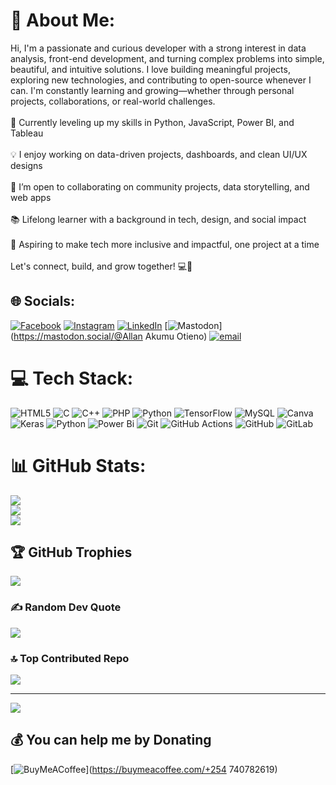 # 💫 About Me:
Hi, I'm a passionate and curious developer with a strong interest in data analysis, front-end development, and turning complex problems into simple, beautiful, and intuitive solutions. I love building meaningful projects, exploring new technologies, and contributing to open-source whenever I can. I'm constantly learning and growing—whether through personal projects, collaborations, or real-world challenges.<br><br>🌱 Currently leveling up my skills in Python, JavaScript, Power BI, and Tableau<br><br>💡 I enjoy working on data-driven projects, dashboards, and clean UI/UX designs<br><br>👯 I’m open to collaborating on community projects, data storytelling, and web apps<br><br>📚 Lifelong learner with a background in tech, design, and social impact<br><br>🚀 Aspiring to make tech more inclusive and impactful, one project at a time<br><br>Let's connect, build, and grow together! 💻🚀


## 🌐 Socials:
[![Facebook](https://img.shields.io/badge/Facebook-%231877F2.svg?logo=Facebook&logoColor=white)](https://facebook.com/https://www.facebook.com/santozkowkey.mtapeli/) [![Instagram](https://img.shields.io/badge/Instagram-%23E4405F.svg?logo=Instagram&logoColor=white)](https://instagram.com/https://www.instagram.com/santozkoky/) [![LinkedIn](https://img.shields.io/badge/LinkedIn-%230077B5.svg?logo=linkedin&logoColor=white)](https://linkedin.com/in/https://www.linkedin.com/me?trk=p_mwlite_feed-secondary_nav) [![Mastodon](https://img.shields.io/badge/-MASTODON-%232B90D9?logo=mastodon&logoColor=white)](https://mastodon.social/@Allan Akumu Otieno) [![email](https://img.shields.io/badge/Email-D14836?logo=gmail&logoColor=white)](mailto:allanotieno2001@gmail.com) 

# 💻 Tech Stack:
![HTML5](https://img.shields.io/badge/html5-%23E34F26.svg?style=for-the-badge&logo=html5&logoColor=white) ![C](https://img.shields.io/badge/c-%2300599C.svg?style=for-the-badge&logo=c&logoColor=white) ![C++](https://img.shields.io/badge/c++-%2300599C.svg?style=for-the-badge&logo=c%2B%2B&logoColor=white) ![PHP](https://img.shields.io/badge/php-%23777BB4.svg?style=for-the-badge&logo=php&logoColor=white) ![Python](https://img.shields.io/badge/python-3670A0?style=for-the-badge&logo=python&logoColor=ffdd54) ![TensorFlow](https://img.shields.io/badge/TensorFlow-%23FF6F00.svg?style=for-the-badge&logo=TensorFlow&logoColor=white) ![MySQL](https://img.shields.io/badge/mysql-4479A1.svg?style=for-the-badge&logo=mysql&logoColor=white) ![Canva](https://img.shields.io/badge/Canva-%2300C4CC.svg?style=for-the-badge&logo=Canva&logoColor=white) ![Keras](https://img.shields.io/badge/Keras-%23D00000.svg?style=for-the-badge&logo=Keras&logoColor=white) ![Python](https://img.shields.io/badge/python-3670A0?style=for-the-badge&logo=python&logoColor=ffdd54) ![Power Bi](https://img.shields.io/badge/power_bi-F2C811?style=for-the-badge&logo=powerbi&logoColor=black) ![Git](https://img.shields.io/badge/git-%23F05033.svg?style=for-the-badge&logo=git&logoColor=white) ![GitHub Actions](https://img.shields.io/badge/github%20actions-%232671E5.svg?style=for-the-badge&logo=githubactions&logoColor=white) ![GitHub](https://img.shields.io/badge/github-%23121011.svg?style=for-the-badge&logo=github&logoColor=white) ![GitLab](https://img.shields.io/badge/gitlab-%23181717.svg?style=for-the-badge&logo=gitlab&logoColor=white)
# 📊 GitHub Stats:
![](https://github-readme-stats.vercel.app/api?username=AllanOtieno254&theme=algolia&hide_border=false&include_all_commits=true&count_private=false)<br/>
![](https://nirzak-streak-stats.vercel.app/?user=AllanOtieno254&theme=algolia&hide_border=false)<br/>
![](https://github-readme-stats.vercel.app/api/top-langs/?username=AllanOtieno254&theme=algolia&hide_border=false&include_all_commits=true&count_private=false&layout=compact)

## 🏆 GitHub Trophies
![](https://github-profile-trophy.vercel.app/?username=AllanOtieno254&theme=default&no-frame=false&no-bg=true&margin-w=4)

### ✍️ Random Dev Quote
![](https://quotes-github-readme.vercel.app/api?type=horizontal&theme=radical)

### 🔝 Top Contributed Repo
![](https://github-contributor-stats.vercel.app/api?username=AllanOtieno254&limit=5&theme=dark&combine_all_yearly_contributions=true)

---
[![](https://visitcount.itsvg.in/api?id=AllanOtieno254&icon=0&color=0)](https://visitcount.itsvg.in)

  ## 💰 You can help me by Donating
  [![BuyMeACoffee](https://img.shields.io/badge/Buy%20Me%20a%20Coffee-ffdd00?style=for-the-badge&logo=buy-me-a-coffee&logoColor=black)](https://buymeacoffee.com/+254 740782619) 

  
<!-- Proudly created with GPRM ( https://gprm.itsvg.in ) -->
